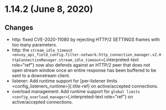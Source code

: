 1.14.2 (June 8, 2020)
=====================

Changes
-------

-   http: fixed CVE-2020-11080 by rejecting HTTP/2 SETTINGS frames with
    too many parameters.
-   http: the
    `stream_idle_timeout <envoy_api_field_config.filter.network.http_connection_manager.v2.HttpConnectionManager.stream_idle_timeout>`{.interpreted-text
    role="ref"} now also defends against an HTTP/2 peer that does not
    open stream window once an entire response has been buffered to be
    sent to a downstream client.
-   listener: Add runtime support for [per-listener limits
    \<config_listeners_runtime\>]{.title-ref} on active/accepted
    connections.
-   overload management: Add runtime support for
    `global limits <config_overload_manager>`{.interpreted-text
    role="ref"} on active/accepted connections.
